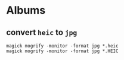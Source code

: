 # Albums

## convert `heic` to `jpg`

```shell
magick mogrify -monitor -format jpg *.heic
magick mogrify -monitor -format jpg *.HEIC
```
